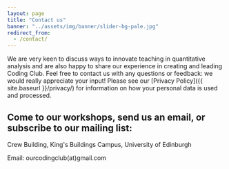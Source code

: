 ```yaml
---
layout: page
title: "Contact us"
banner: "../assets/img/banner/slider-bg-pale.jpg"
redirect_from:
  - /contact/
---
```


We are very keen to discuss ways to innovate teaching in quantitative analysis and are also happy to share our experience in creating and leading Coding Club. Feel free to contact us with any questions or feedback: we would really appreciate your input! Please see our [Privacy Policy]({{ site.baseurl }}/privacy/) for information on how your personal data is used and processed. 


## Come to our workshops, send us an email, or subscribe to our mailing list:

Crew Building, King's Buildings Campus, University of Edinburgh

Email: ourcodingclub(at)gmail.com

